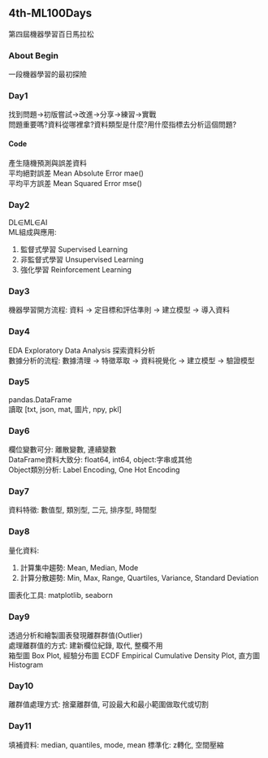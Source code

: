 ## 4th-ML100Days
第四屆機器學習百日馬拉松
### About Begin
一段機器學習的最初探險
### Day1
找到問題->初版嘗試->改進->分享->練習->實戰  
問題重要嗎?資料從哪裡拿?資料類型是什麼?用什麼指標去分析這個問題?
#### Code
產生隨機預測與誤差資料  
平均絕對誤差 Mean Absolute Error mae()  
平均平方誤差 Mean Squared Error mse()
### Day2
DL∈ML∈AI  
ML組成與應用:  
1. 監督式學習 Supervised Learning
2. 非監督式學習 Unsupervised Learning
3. 強化學習 Reinforcement Learning
### Day3
機器學習開方流程: 資料 -> 定目標和評估準則 -> 建立模型 -> 導入資料 
### Day4
EDA Exploratory Data Analysis 探索資料分析  
數據分析的流程: 數據清理 -> 特徵萃取 -> 資料視覺化 -> 建立模型 -> 驗證模型
### Day5
pandas.DataFrame  
讀取 [txt, json, mat, 圖片, npy, pkl]
### Day6
欄位變數可分: 離散變數, 連續變數  
DataFrame資料大致分: float64, int64, object:字串或其他  
Object類別分析: Label Encoding, One Hot Encoding
### Day7
資料特徵: 數值型, 類別型, 二元, 排序型, 時間型
### Day8
量化資料:
1. 計算集中趨勢: Mean, Median, Mode
2. 計算分散趨勢: Min, Max, Range, Quartiles, Variance, Standard Deviation

圖表化工具: matplotlib, seaborn
### Day9
透過分析和繪製圖表發現離群群值(Outlier)  
處理離群值的方式: 建新欄位紀錄, 取代, 整欄不用  
箱型圖 Box Plot, 經驗分布圖 ECDF Empirical Cumulative Density Plot, 直方圖 Histogram
### Day10
離群值處理方式: 捨棄離群值, 可設最大和最小範圍做取代或切割
### Day11
填補資料: median, quantiles, mode, mean
標準化: z轉化, 空間壓縮
